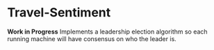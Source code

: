 # Travel-Sentiment
**Work in Progress**
Implements a leadership election algorithm so each running machine will have consensus on who the leader is.

